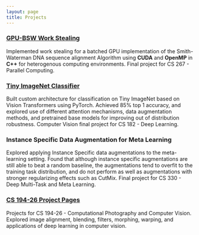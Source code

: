 ```yaml
---
layout: page
title: Projects
---
```

<head>
  <link href="../images/fontawesome/css/fontawesome.css" rel="stylesheet">
  <link href="../images/fontawesome/css/brands.css" rel="stylesheet">
  <link href="../images/fontawesome/css/solid.css" rel="stylesheet">
</head>
<style type="text/css">
  .fab {
    color: black;
  }
  .fas {
    color: black;
  }
</style>

### [**GPU-BSW Work Stealing**](/projects/gpu-bsw) <a href="https://github.com/erictang000/GPU-BSW-Work-Stealing"><i class="fab fa-github"></i></a> <a href="../images/gpu_bsw_report.pdf"><i class="fas fa-file"></i></a>
Implemented work stealing for a batched GPU implementation of the Smith-Waterman DNA sequence alignment Algorithm using **CUDA** and **OpenMP** in **C++** for heterogenous computing environments. Final project for CS 267 - Parallel Computing.


### [**Tiny ImageNet Classifier**](/projects/tiny-imagenet) <a href="https://github.com/erictang000/182cvproj"><i class="fab fa-github"></i></a> <a href="../images/182_report.pdf"><i class="fas fa-file"></i></a>
Built custom architecture for classification on Tiny ImageNet based on Vision Transformers using PyTorch. Achieved 85% top 1 accuracy, and explored use of different attention mechanisms, data augmentation methods, and pretrained base models for improving out of distribution robustness. Computer Vision final project for CS 182 - Deep Learning.

### **Instance Specific Data Augmentation for Meta Learning** <a href="https://github.com/erictang000/instance_aug_meta_learning"><i class="fab fa-github"></i></a> <a href="../images/330_final_proj.pdf"><i class="fas fa-file"></i></a>
Explored applying Instance Specific data augmentations to the meta-learning setting. Found that although instance specific augmentations are still able to beat a random baseline, the augmentations tend to overfit to the training task distribution, and do not perform as well as augmentations with stronger regularizing effects such as CutMix. Final project for CS 330 - Deep Multi-Task and Meta Learning.

### [**CS 194-26 Project Pages**](/projects/194)
Projects for CS 194-26 - Computational Photography and Computer Vision. Explored image alignment, blending, filters, morphing, warping, and applications of deep learning in computer vision.
